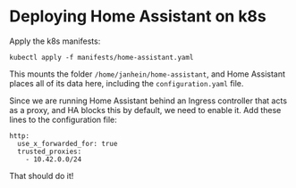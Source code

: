 # Deploying Home Assistant on k8s 

Apply the k8s manifests: 

``` 
kubectl apply -f manifests/home-assistant.yaml
```

This mounts the folder `/home/janhein/home-assistant`, and Home Assistant places all of its data here, including the `configuration.yaml` file. 

Since we are running Home Assistant behind an Ingress controller that acts as a proxy, and HA blocks this by default, we need to enable it. Add these lines to the configuration file: 

``` 
http:
  use_x_forwarded_for: true
  trusted_proxies:
    - 10.42.0.0/24
```

That should do it! 
